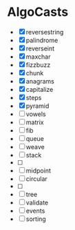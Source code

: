 # AlgoCasts

- [x] reversestring
- [x] palindrome
- [x] reverseint
- [x] maxchar
- [x] fizzbuzz
- [x] chunk
- [x] anagrams
- [x] capitalize
- [x] steps
- [x] pyramid
- [ ] vowels
- [ ] matrix
- [ ] fib
- [ ] queue
- [ ] weave
- [ ] stack
- [ ]
- [ ] midpoint
- [ ] circular
- [ ] 
- [ ] tree
- [ ] validate
- [ ] events
- [ ] sorting